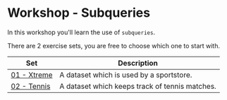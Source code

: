 # Workshop - Subqueries
In this workshop you'll learn the use of `subqueries`. 

There are 2 exercise sets, you are free to choose which one to start with.

| Set | Description |
| ----- | ---- |
| [01 - Xtreme](subqueries-xtreme.md) | A dataset which is used by a sportstore. |
| [02 - Tennis](subqueries-tennis.md) | A dataset which keeps track of tennis matches. |

